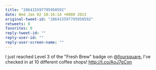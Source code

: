 ```yaml
---
title: "286415597795950592"
date: Wed Jan 02 10:16:14 +0000 2013
original-tweet-id: "286415597795950592"
retweets: 0
favorites: 0
reply-tweet-id: ""
reply-user-id: ""
reply-user-screen-name: ""
---
```

I just reached Level 3 of the "Fresh Brew" badge on <a href="https://twitter.com/foursquare.">@foursquare.</a> I’ve checked in at 10 different coffee shops! http://t.co/AoJ7gCxn
